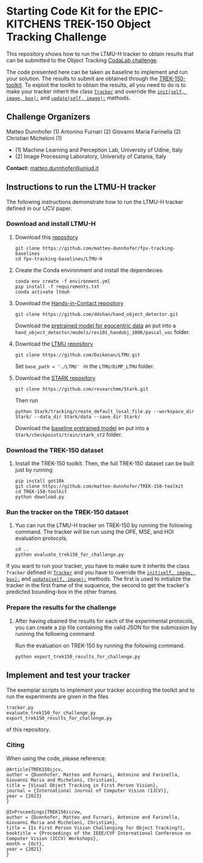 # Starting Code Kit for the EPIC-KITCHENS TREK-150 Object Tracking Challenge
This repository shows how to run the LTMU-H tracker to obtain results that can be submitted to the Object Tracking [CodaLab challenge]().

The code presented here can be taken as baseline to implement and run your solution. The results to submit are obtained through the [TREK-150-toolkit](https://github.com/matteo-dunnhofer/TREK-150-toolkit/). To exploit the toolkit to obtain the results, all you need to do is to make your tracker inherit the class [```Tracker```](https://github.com/matteo-dunnhofer/TREK-150-toolkit/blob/main/toolkit/trackers/__init__.py) and override the [```init(self, image, box):```](https://github.com/matteo-dunnhofer/TREK-150-toolkit/blob/d774b5842471c103d9b3e04b38d4f31b5c4150ec/toolkit/trackers/__init__.py#L16) and [```update(self, image):```](https://github.com/matteo-dunnhofer/TREK-150-toolkit/blob/d774b5842471c103d9b3e04b38d4f31b5c4150ec/toolkit/trackers/__init__.py#L19) methods.


## Challenge Organizers
Matteo Dunnhofer (1)
Antonino Furnari (2)
Giovanni Maria Farinella (2)
Christian Micheloni (1)

* (1) Machine Learning and Perception Lab, University of Udine, Italy
* (2) Image Processing Laboratory, University of Catania, Italy

**Contact:** [matteo.dunnhofer@uniud.it](mailto:matteo.dunnhofer@uniud.it)


## Instructions to run the LTMU-H tracker

The following instructions demonstrate how to run the LTMU-H tracker defined in our IJCV paper.


### Download and install LTMU-H

1. Download this [repository](https://github.com/matteo-dunnhofer/fpv-tracking-baselines)
   
    ```
    git clone https://github.com/matteo-dunnhofer/fpv-tracking-baselines
    cd fpv-tracking-baselines/LTMU-H
    ```

2. Create the Conda environment and install the dependecies
   
    ```
    conda env create -f environment.yml
    pip install -f requirements.txt
    conda activate ltmuh
    ```

3. Download the [Hands-in-Contact repository](https://github.com/ddshan/hand_object_detector)
   
    ```
    git clone https://github.com/ddshan/hand_object_detector.git
    ```
    Download the [pretrained model for egocentric data](https://drive.google.com/open?id=1H2tWsZkS7tDF8q1-jdjx6V9XrK25EDbE) an put into a ```hand_object_detector/models/res101_handobj_100K/pascal_voc``` folder.

4. Download the [LTMU repository](https://github.com/Daikenan/LTMU)
    ```
    git clone https://github.com/Daikenan/LTMU.git
    ```
    Set ```base_path = './LTMU' ``` in the ```LTMU/DiMP_LTMU``` folder.

5. Download the [STARK repository](https://github.com/researchmm/Stark)

    ```
    git clone https://github.com/researchmm/Stark.git
    ```
    Then run 
    ```
    python Stark/tracking/create_default_local_file.py --workspace_dir Stark/ --data_dir Stark/data --save_dir Stark/
    ```
    Download the [baseline pretrained model](https://drive.google.com/drive/folders/1fSgll53ZnVKeUn22W37Nijk-b9LGhMdN?usp=sharing) an put into a ```Stark/checkpoints/train/stark_st2``` folder.


### Download the TREK-150 dataset

1. Install the TREK-150 toolkit. Then, the full TREK-150 dataset can be built just by running
    ```
    pip install got10k
    git clone https://github.com/matteo-dunnhofer/TREK-150-toolkit
    cd TREK-150-toolkit
    python download.py
    ```


### Run the tracker on the TREK-150 dataset

1. Yuo can run the LTMU-H tracker on TREK-150 by running the following command. The tracker will be run using the OPE, MSE, and HOI evaluation protocols.
    ```
    cd ..
    python evaluate_trek150_for_challenge.py
    ```

If you want to run your tracker, you have to make sure it inherits the class ```Tracker``` defined in [```Tracker```](https://github.com/matteo-dunnhofer/TREK-150-toolkit/blob/main/toolkit/trackers/__init__.py) and you have to override the [```init(self, image, box):```](https://github.com/matteo-dunnhofer/TREK-150-toolkit/blob/d774b5842471c103d9b3e04b38d4f31b5c4150ec/toolkit/trackers/__init__.py#L16) and [```update(self, image):```](https://github.com/matteo-dunnhofer/TREK-150-toolkit/blob/d774b5842471c103d9b3e04b38d4f31b5c4150ec/toolkit/trackers/__init__.py#L19) methods. The first is used to initialize the tracker in the first frame of the suquence, the second to get the tracker's predicted bounding-box in the other frames.


### Prepare the results for the challenge

1. After having obained the results for each of the experimental protocols, you can create a zip file containing the valid JSON for the submission by running the following command

    Run the evaluation on TREK-150 by running the following command.
    ```
    python export_trek150_results_for_challenge.py
    ```

## Implement and test your tracker
The exemplar scripts to implement your tracker according the toolkit and to run the experiments are given in the files
```
tracker.py
evaluate_trek150_for_challenge.py
export_trek150_results_for_challenge.py
```
of this repository.


### Citing
When using the code, please reference:

```
@Article{TREK150ijcv,
author = {Dunnhofer, Matteo and Furnari, Antonino and Farinella, Giovanni Maria and Micheloni, Christian},
title = {Visual Object Tracking in First Person Vision},
journal = {International Journal of Computer Vision (IJCV)},
year = {2023}
}

@InProceedings{TREK150iccvw,
author = {Dunnhofer, Matteo and Furnari, Antonino and Farinella, Giovanni Maria and Micheloni, Christian},
title = {Is First Person Vision Challenging for Object Tracking?},
booktitle = {Proceedings of the IEEE/CVF International Conference on Computer Vision (ICCV) Workshops},
month = {Oct},
year = {2021}
}
```
